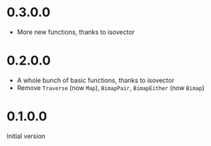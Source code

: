 # 0.3.0.0

- More new functions, thanks to isovector

# 0.2.0.0

- A whole bunch of basic functions, thanks to isovector
- Remove `Traverse` (now `Map`), `BimapPair`, `BimapEither` (now `Bimap`)

# 0.1.0.0

Initial version
